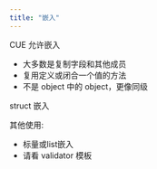 ```yaml
---
title: "嵌入"
---
```


CUE 允许嵌入

- 大多数是复制字段和其他成员
- 复用定义或闭合一个值的方法
- 不是 object 中的 object，更像同级


struct 嵌入 

其他使用:

- 标量或list嵌入
- 请看 validator 模板

